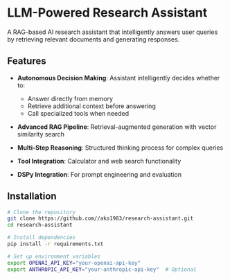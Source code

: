 # LLM-Powered Research Assistant

A RAG-based AI research assistant that intelligently answers user queries by retrieving relevant documents and generating responses.

## Features

- **Autonomous Decision Making**: Assistant intelligently decides whether to:
  - Answer directly from memory
  - Retrieve additional context before answering
  - Call specialized tools when needed

- **Advanced RAG Pipeline**: Retrieval-augmented generation with vector similarity search

- **Multi-Step Reasoning**: Structured thinking process for complex queries

- **Tool Integration**: Calculator and web search functionality

- **DSPy Integration**: For prompt engineering and evaluation

## Installation

```bash
# Clone the repository
git clone https://github.com//ako1983/research-assistant.git
cd research-assistant

# Install dependencies
pip install -r requirements.txt

# Set up environment variables
export OPENAI_API_KEY="your-openai-api-key"
export ANTHROPIC_API_KEY="your-anthropic-api-key"  # Optional
